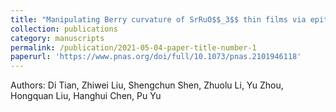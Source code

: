 ```yaml
---
title: "Manipulating Berry curvature of SrRuO$$_3$$ thin films via epitaxial strain"
collection: publications
category: manuscripts
permalink: /publication/2021-05-04-paper-title-number-1
paperurl: 'https://www.pnas.org/doi/full/10.1073/pnas.2101946118'
---
```

Authors: Di Tian, Zhiwei Liu, Shengchun Shen, Zhuolu Li, Yu Zhou, Hongquan Liu, Hanghui Chen, Pu Yu

